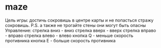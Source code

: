 # maze
Цель игры:
достичь сокровишь в центре карты и не попасться стражу сокровишь. 
P.S. а также не трогайте стены они могут быть опасны
Управление:
стрелка вниз - вниз
стрелка вверх - вверх
стрелка вправо - вправо
стрелка влево - влево
кнопка Q - меньше скорость противника
кнопка E - больше скорость противника

